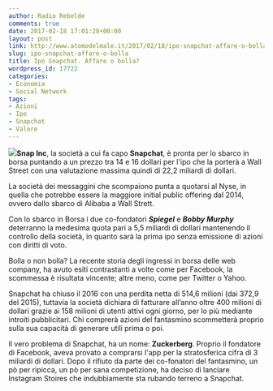 ```yaml
---
author: Radio Rebelde
comments: true
date: 2017-02-18 17:01:28+00:00
layout: post
link: http://www.atomodelmale.it/2017/02/18/ipo-snapchat-affare-o-bolla/
slug: ipo-snapchat-affare-o-bolla
title: Ipo Snapchat. Affare o bolla?
wordpress_id: 17722
categories:
- Economia
- Social Network
tags:
- Azioni
- Ipo
- Snapchat
- Valore
---
```


![](http://www.atomodelmale.it/wp-content/uploads/2017/02/unnamed.png)**Snap Inc**, la società a cui fa capo **Snapchat**, è pronta per lo sbarco in borsa puntando a un prezzo tra 14 e 16 dollari per l'ipo che la porterà a Wall Street con una valutazione massima quindi di 22,2 miliardi di dollari.

La società dei messaggini che scompaiono punta a quotarsi al Nyse, in quella che potrebbe essere la maggiore initial public offering dal 2014, ovvero dallo sbarco di Alibaba a Wall Strett.

Con lo sbarco in Borsa i due co-fondatori _**Spiegel**_ e _**Bobby Murphy**_ deterranno la medesima quota pari a 5,5 miliardi di dollari mantenendo il controllo della società, in quanto sarà la prima ipo senza emissione di azioni con diritti di voto.

Bolla o non bolla? La recente storia degli ingressi in borsa delle web company, ha avuto esiti contrastanti a volte come per Facebook, la scommessa è risultata vincente; altre meno, come per Twitter o Yahoo.

Snapchat ha chiuso il 2016 con una perdita netta di 514,6 milioni (dai 372,9 del 2015), tuttavia la società dichiara di fatturare all’anno oltre 400 milioni di dollari grazie ai 158 milioni di utenti attivi ogni giorno, per lo più mediante introiti pubblicitari. Chi comprerà azioni del fantasmino scommetterà proprio sulla sua capacità di generare utili prima o poi.



Il vero problema di Snapchat, ha un nome: **Zuckerberg**. Proprio il fondatore di Facebook, aveva provato a comprarsi l'app per la stratosferica cifra di 3 miliardi di dollari. Dopo il rifiuto da parte dei co-fonatori del fantasmino, un pò per ripicca, un pò per sana competizione, ha deciso di lanciare Instagram Stoires che indubbiamente sta rubando terreno a Snapchat.
